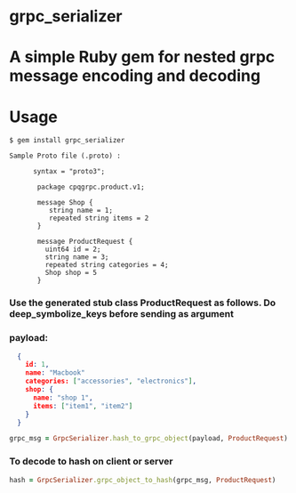 # grpc_serializer
# A simple Ruby gem for nested grpc message encoding and decoding

# Usage
`$ gem install grpc_serializer`

```
Sample Proto file (.proto) :

      syntax = "proto3";

       package cpqgrpc.product.v1;

       message Shop {
          string name = 1;   
          repeated string items = 2
       }

       message ProductRequest {
         uint64 id = 2;
         string name = 3;
         repeated string categories = 4;
         Shop shop = 5
       }
```

### Use the generated stub class ProductRequest as follows. Do deep_symbolize_keys before sending as argument
### payload:
```json
  {
    id: 1,
    name: "Macbook"
    categories: ["accessories", "electronics"],
    shop: {
      name: "shop 1",
      items: ["item1", "item2"]  
    }
  }
```

```ruby
grpc_msg = GrpcSerializer.hash_to_grpc_object(payload, ProductRequest)
```   
### To decode to hash on client or server

```ruby
hash = GrpcSerializer.grpc_object_to_hash(grpc_msg, ProductRequest)
```   

